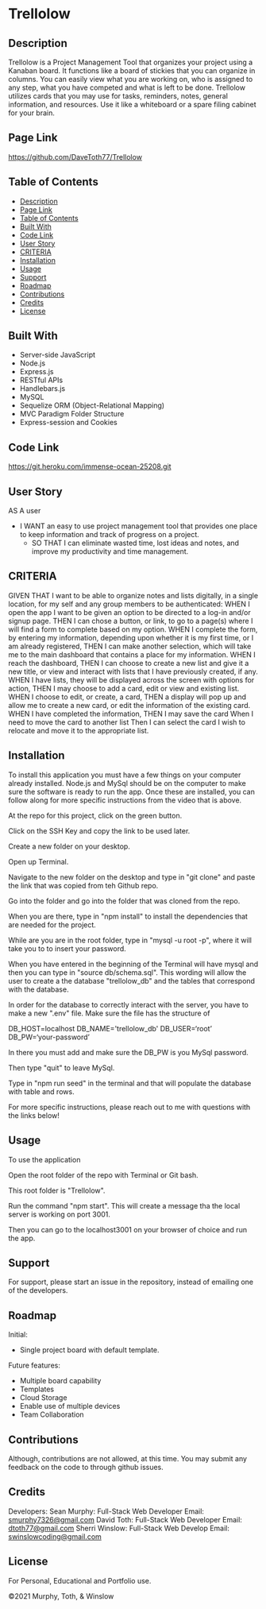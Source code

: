 # Trellolow

## Description

Trellolow is a Project Management Tool that organizes your project using a Kanaban board.   It functions like a board of stickies that you can organize in columns.  You can easily view what you are working on, who is assigned to any step, what you have competed and what is left to be done.  Trellolow utilizes cards that you may use for tasks, reminders, notes, general information, and resources.  Use it like a whiteboard or a spare filing cabinet for your brain.

## Page Link

https://github.com/DaveToth77/Trellolow

## Table of Contents

* [Description](#description)
* [Page Link](#page-link)
* [Table of Contents](#table-of-contents)
* [Built With](#built-with)
* [Code Link](#code-link)
* [User Story](#user-story)
* [CRITERIA](#criteria)
* [Installation](#installation)
* [Usage](#usage)
* [Support](#support)
* [Roadmap](#roadmap)
* [Contributions](#contributions)
* [Credits](#credits)
* [License](#license)

## Built With

- Server-side JavaScript
- Node.js
- Express.js
- RESTful APIs
- Handlebars.js
- MySQL 
- Sequelize ORM (Object-Relational Mapping)
- MVC Paradigm Folder Structure
- Express-session and Cookies

## Code Link

https://git.heroku.com/immense-ocean-25208.git

## User Story

AS A user

- I WANT an easy to use project management tool that provides one place to keep information and track of progress on a project.
  - SO THAT I can eliminate wasted time, lost ideas and notes, and improve my productivity and time management.

## CRITERIA

GIVEN THAT I want to be able to organize notes and lists digitally, in a single location, for my self and any group members to be authenticated:
WHEN I open the app I want to be given an option to be directed to a log-in and/or signup page.
THEN I can chose a button, or link, to go to a page(s) where I will find a form to complete based on my option.
WHEN I complete the form, by entering my information, depending upon whether it is my first time, or I am already registered,
THEN I can make another selection, which will take me to the main dashboard that contains a place for my information.
WHEN I reach the dashboard,
THEN I can choose to create a new list and give it a new title, or view and interact with lists that I have previously created, if any.
WHEN I have lists, they will be displayed across the screen with options for action,
THEN I may choose to add a card, edit or view and existing list.
WHEN I choose to edit, or create, a card,
THEN a display will pop up and allow me to create a new card, or edit the information of the existing card.
WHEN I have completed the information,
THEN I may save the card
When I need to move the card to another list
Then I can select the card I wish to relocate and move it to the appropriate list.

## Installation

To install this application you must have a few things on your computer already installed. Node.js and MySql should be on the computer to make sure the software is ready to run the app. Once these are installed, you can follow along for more specific instructions from the video that is above.

At the repo for this project, click on the green button.

Click on the SSH Key and copy the link to be used later.

Create a new folder on your desktop.

Open up Terminal.

Navigate to the new folder on the desktop and type in "git clone" and paste the link that was copied from teh Github repo.

Go into the folder and go into the folder that was cloned from the repo.

When you are there, type in "npm install" to install the dependencies that are needed for the project.

While are you are in the root folder, type in "mysql -u root -p", where it will take you to to insert your password.

When you have entered in the beginning of the Terminal will have mysql and then you can type in "source db/schema.sql". This wording will allow the user to create a the database "trellolow_db" and the tables that correspond with the database.

In order for the database to correctly interact with the server, you have to make a new ".env" file. Make sure the file has the structure of 

DB_HOST=localhost
DB_NAME='trellolow_db'
DB_USER=‘root’
DB_PW=‘your-password’

In there you must add  and make sure the DB_PW is you MySql password.

Then type "quit" to leave MySql.

Type in "npm run seed" in the terminal and that will populate the database with table and rows.

For more specific instructions, please reach out to me with questions with the links below!


## Usage

To use the application

Open the root folder of the repo with Terminal or Git bash.

This root folder is "Trellolow".

Run the command "npm start". This will create a message tha the local server is working on port 3001.

Then you can go to the localhost3001 on your browser of choice and run the app. 

## Support

For support, please start an issue in the repository, instead of emailing one of the developers.

## Roadmap

Initial: 

- Single project board with default template.

Future features:

- Multiple board capability
- Templates 
- Cloud Storage
- Enable use of multiple devices
- Team Collaboration 

## Contributions

Although, contributions are not allowed, at this time.  You may submit any feedback on the code to through github issues. 

## Credits
Developers:
  Sean Murphy: Full-Stack Web Developer
    Email: smurphy7326@gmail.com
  David Toth: Full-Stack Web Developer
    Email: dtoth77@gmail.com
  Sherri Winslow: Full-Stack Web Develop
    Email: swinslowcoding@gmail.com
  
## License
For Personal, Educational and Portfolio use.

©2021 Murphy, Toth, & Winslow